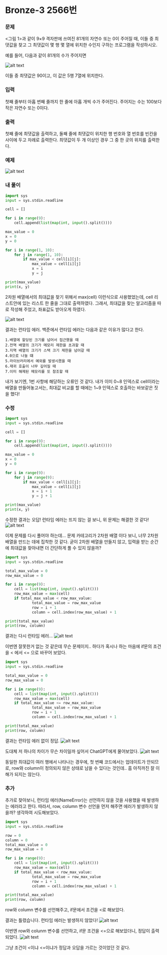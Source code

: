 # Bronze-3 2566번

### 문제
<p><그림 1>과 같이 9×9 격자판에 쓰여진 81개의 자연수 또는 0이 주어질 때, 이들 중 최댓값을 찾고 그 최댓값이 몇 행 몇 열에 위치한 수인지 구하는 프로그램을 작성하시오.

예를 들어, 다음과 같이 81개의 수가 주어지면

![alt text](image.png)

이들 중 최댓값은 90이고, 이 값은 5행 7열에 위치한다.</p>

### 입력
<p>첫째 줄부터 아홉 번째 줄까지 한 줄에 아홉 개씩 수가 주어진다. 주어지는 수는 100보다 작은 자연수 또는 0이다.</p>

### 출력
<p>첫째 줄에 최댓값을 출력하고, 둘째 줄에 최댓값이 위치한 행 번호와 열 번호를 빈칸을 사이에 두고 차례로 출력한다. 최댓값이 두 개 이상인 경우 그 중 한 곳의 위치를 출력한다.</p>

### 예제
![alt text](image-1.png)

### 내 풀이
```python
import sys
input = sys.stdin.readline

cell = []

for i in range(9):
    cell.append(list(map(int, input().split())))

max_value = 0
x = 0
y = 0

for i in range(1, 10):
    for j in range(1, 10):
        if max_value < cell[i][j]:
            max_value = cell[i][j]
            x = i
            y = j

print(max_value)
print(x, y)
```

2차원 배열에서의 최대값을 찾기 위해서 max(cell) 이런식으로 사용했었는데, cell 리스트안에 있는 리스트 한 줄을 그대로 출력하였다. 그래서, 최대값을 찾는 알고리즘을 따로 작성해 주었고, 좌표값도 받아오게 하였다.

![alt text](image-2.png)

결과는 런타임 에러.
백준에서 런타임 에러는 다음과 같은 이유가 많다고 한다.

```plaintext
1.배열에 할당된 크기를 넘어서 접근했을 때
2.전역 배열의 크기가 메모리 제한을 초과할 때
3.지역 배열의 크기가 스택 크기 제한을 넘어갈 때
4.0으로 나눌 떄
5.라이브러리에서 예외를 발생시켰을 때
6.재귀 호출이 너무 깊어질 때
7.이미 해제된 메모리를 또 참조할 때
```

내가 보기엔, 1번 사항에 해당하는 오류인 것 같다. 내가 이미 0~8 인덱스로 cell이라는 배열을 만들어놓고서는, 최대값 비교를 할 때에는 1~9 인덱스로 호출하는 바보같은 짓을 했다!

### 수정
```python
import sys
input = sys.stdin.readline

cell = []

for i in range(9):
    cell.append(list(map(int, input().split())))

max_value = 0
x = 0
y = 0

for i in range(9):
    for j in range(9):
        if max_value < cell[i][j]:
            max_value = cell[i][j]
            x = i + 1
            y = j + 1

print(max_value)
print(x, y)
```

수정한 결과는 오답! 런타임 에러는 뜨지 않는 걸 보니, 위 문제는 해결한 것 같다!
![alt text](image-3.png)

이제 문제를 다시 풀어야 하는데...
문제 카테고리가 2차원 배열 이다 보니, 너무 2차원 배열을 만드는 데에 집착한 것 같다. 굳이 2차원 배열을 만들지 않고, 입력을 받는 순간에 최대값을 찾아내면 더 간단하게 풀 수 있지 않을까?

```python
import sys
input = sys.stdin.readline

total_max_value = 0
row_max_value = 0

for i in range(9):
    cell = list(map(int, input().split()))
    row_max_value = max(cell)
    if total_max_value < row_max_value:
            total_max_value = row_max_value
            row = i + 1
            column = cell.index(row_max_value) + 1

print(total_max_value)
print(row, column)
```
결과는 다시 런타임 에러...
![alt text](image-4.png)

이번엔 잘못한거 없는 것 같은데 무슨 문제이지.. 하다가 혹시나 하는 마음에 if문의 조건을 < 에서 <= 으로 바꾸어 보았다.

```python
import sys
input = sys.stdin.readline

total_max_value = 0
row_max_value = 0

for i in range(9):
    cell = list(map(int, input().split()))
    row_max_value = max(cell)
    if total_max_value <= row_max_value:
            total_max_value = row_max_value
            row = i + 1
            column = cell.index(row_max_value) + 1

print(total_max_value)
print(row, column)
```

결과는 런타임 에러 없이 정답.
![alt text](image-5.png)

도대체 저 하나의 차이가 무슨 차이일까 싶어서 ChatGPT에게 물어보았다.
![alt text](image-6.png)

동일한 최대값이 여러 행에서 나타나는 경우에, 첫 번째 코드에서는 업데이트가 안되므로, row와 column이 정의되지 않은 상태로 남을 수 있다는 것인데.. 흠 아직까진 잘 이해가 되지는 않는다.

### 추가
추가로 찾아보니, 런타임 에러(NameError)는 선언하지 않을 것을 사용했을 때 발생하는 에러라고 한다.
따라서, row, column 변수 선언을 먼저 해주면 에러가 발생하지 않을까? 생각하여 시도해보았다.

```python
import sys
input = sys.stdin.readline

row = 0
column = 0
total_max_value = 0
row_max_value = 0

for i in range(9):
    cell = list(map(int, input().split()))
    row_max_value = max(cell)
    if total_max_value < row_max_value:
            total_max_value = row_max_value
            row = i + 1
            column = cell.index(row_max_value) + 1

print(total_max_value)
print(row, column)
```
row와 column 변수를 선언해주고, if문에서 조건을 <로 해보았다.

결과는 틀렸습니다. 런타임 에러는 발생하지 않았다! 
![alt text](image-7.png)

이번엔 row와 colunm 변수를 선언하고, if문 조건을 <=으로 해보았더니, 정답이 출력되었다.
![alt text](image-8.png)

그냥 조건이 <이냐 <=이냐가 정답과 오답을 가르는 것이었던 것 같다.